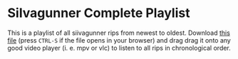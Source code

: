 # SiIvagunner Complete Playlist

This is a playlist of all siivagunner rips from newest to oldest.
Download [this file](https://raw.githubusercontent.com/perguto/SiIvagunner-all-rips-playlist/master/siivagunner_full_playlist.m3u) (press `CTRL-S` if the file opens in your browser) and drag drag it onto any good video player (i. e. mpv or vlc) to listen to all rips in chronological order.
